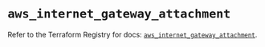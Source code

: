 # `aws_internet_gateway_attachment`

Refer to the Terraform Registry for docs: [`aws_internet_gateway_attachment`](https://registry.terraform.io/providers/hashicorp/aws/6.7.0/docs/resources/internet_gateway_attachment).
